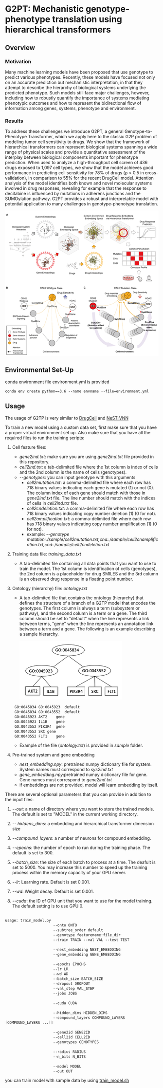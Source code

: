 # G2PT: Mechanistic genotype-phenotype translation using hierarchical transformers

## Overview

### Motivation
Many machine learning models have been proposed that use genotype to predict various phenotypes. 
Recently, these models have focused not only on an accurate prediction but mechanistic interpretation, in that they attempt to describe the hierarchy of biological systems underlying the predicted phenotype. 
Such models still face major challenges, however, including how to robustly quantify the importance of systems mediating phenotypic outcomes and how to represent the bidirectional flow of information among genes, systems, phenotype and environment.

### Results
To address these challenges we introduce G2PT, a general Genotype-to-Phenotype Transformer, which we apply here to the classic G2P problem of modeling tumor cell sensitivity to drugs. 
We show that the framework of hierarchical transformers can represent biological systems spanning a wide range of physical scales and provide a quantitative assessment of the interplay between biological components important for phenotype prediction. 
When used to analyze a high-throughput cell screen of 436 drugs exposed to 1,097 cell types, we show that the model achieves good performance in predicting cell sensitivity for 78% of drugs (⍴ > 0.5 in cross-validation), in comparison to 55% for the recent DrugCell model. 
Attention analysis of the model identifies both known and novel molecular systems involved in drug responses, revealing for example that the response to decitabine is influenced by mutations in adherens junctions and the SUMOylation pathway. 
G2PT provides a robust and interpretable model with potential application to many challenges in genotype-phenotype translation.

![Figure_1](./Figures/Figure_1.png)

## Environmental Set-Up

conda environment file environment.yml is provided
```
conda env create python==3.6 --name envname --file=environment.yml
```



## Usage

The usage of G2TP is very similar to [DrugCell](https://github.com/idekerlab/DrugCell) and [NeST-VNN](https://github.com/idekerlab/nest_vnn)

To train a new model using a custom data set, first make sure that you have
a proper virtual environment set up. Also make sure that you have all the required files
to run the training scripts:

1. Cell feature files:
    * _gene2ind.txt_: make sure you are using _gene2ind.txt_ file provided in this repository.
    * _cell2ind.txt_: a tab-delimited file where the 1st column is index of cells 
        and the 2nd column is the name of cells (genotypes).
    * _--genotypes_: you can input genotype with this arguments
      * _cell2mutation.txt_: a comma-delimited file where each row has 718 binary values
            indicating each gene is mutated (1) or not (0).
   The column index of each gene should match with those in _gene2ind.txt_ file. 
   The line number should match with the indices of cells in _cell2ind.txt_ file.
      * _cell2cndeletion.txt_: a comma-delimited file where each row has 718 binary values
           indicating copy number deletion (1) (0 for not).
      * _cell2amplification.txt_: a comma-delimited file where each row has 718 binary values
           indicating copy number amplification (1) (0 for not).
      * example: _--genotype mutation:./sample/cell2mutation.txt,cna:./sample/cell2cnamplification.txt,cnd:./sample/cell2cndeletion.txt_

2. Training data file: _training_data.txt_
    * A tab-delimited file containing all data points that you want to use to train the model.
    The 1st column is identification of cells (genotypes), the 2nd column is a placeholder 
    for drug SMILES and the 3rd column is an observed drug response in a floating point number.

3. Ontology (hierarchy) file: _ontology.txt_
    * A tab-delimited file that contains the ontology (hierarchy) that defines the structure of a branch
    of a G2TP model that encodes the genotypes. The first column is always a term (subsystem or pathway),
    and the second column is a term or a gene.
    The third column should be set to "default" when the line represents a link between terms,
    "gene" when the line represents an annotation link between a term and a gene.
    The following is an example describing a sample hierarchy.

        ![Ontology](./Figures/ontology.png)

    ```
     GO:0045834	GO:0045923	default
     GO:0045834	GO:0043552	default
     GO:0045923	AKT2	gene
     GO:0045923	IL1B	gene
     GO:0043552	PIK3R4	gene
     GO:0043552	SRC	gene
     GO:0043552	FLT1	gene       
    ```

     * Example of the file (_ontology.txt_) is provided in _sample_ folder.
4. Pre-trained system and gene embedding
   * _nest_embedding.npy_: pretrained numpy dictionary file for system. System names must correspond to _sys2ind.txt_
   * _gene_embedding.npy_:pretrained numpy dictionary file for gene. Gene names must correspond to _gene2ind.txt_
   * if embeddings are not provided, model will learn embedding by itself.


There are several optional parameters that you can provide in addition to the input files:

1. _--out_: a name of directory where you want to store the trained models. The default
is set to "MODEL" in the current working directory.

2. _-- hiddens_dims_: a embedding and hierarchical transformer dimension size

3. _--compound_layers_: a number of neurons for compound embedding.

4. _--epochs_: the number of epoch to run during the training phase. The default is set to 300.

5. _--batch_size_: the size of each batch to process at a time. The deafult is set to 5000.
You may increase this number to speed up the training process within the memory capacity
of your GPU server.

6. _--lr_: Learning rate. Default is set 0.001.

7. _--wd_: Weight decay. Default is set 0.001.

8. _--cuda_: the ID of GPU unit that you want to use for the model training. The default setting
is to use GPU 0.


```
                  
usage: train_model.py 
                      --onto ONTO
                      --subtree_order default
                      --genotype featurename:file_dir
                      --train TRAIN --val VAL --test TEST
                      
                      --nest_embedding NEST_EMBEDDING
                      --gene_embedding GENE_EMBEDDING
                      
                      --epochs EPOCHS
                      --lr LR
                      --wd WD
                      --batch_size BATCH_SIZE
                      --dropout DROPOUT
                      --val_step VAL_STEP
                      --jobs JOBS
                      
                      --cuda CUDA
                      
                      --hidden_dims HIDDEN_DIMS
                      --compound_layers COMPOUND_LAYERS [COMPOUND_LAYERS ...]]
                      
                      --gene2id GENE2ID
                      --cell2id CELL2ID
                      --genotypes GENOTYPES
                      
                      --radius RADIUS
                      --n_bits N_BITS
                      
                      --model MODEL 
                      --out OUT
```

you can train model with sample data by using [train_model.sh](train_model.sh)